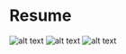 # Resume
![alt text](https://github.com/Luisarg03/Imagenes/blob/master/Screenshots/Captura%20de%20pantalla%20de%202019-05-13%2018-02-20.png)
![alt text](https://github.com/Luisarg03/Imagenes/blob/master/Screenshots/Captura%20de%20pantalla%20de%202019-05-13%2018-02-48.png)
![alt text](https://github.com/Luisarg03/Imagenes/blob/master/Screenshots/Captura%20de%20pantalla%20de%202019-05-13%2018-02-59.png)
